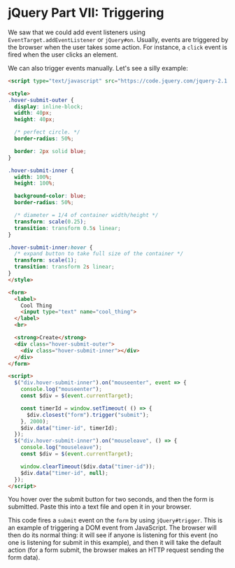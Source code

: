 # jQuery Part VII: Triggering

We saw that we could add event listeners using
`EventTarget.addEventListener` or `jQuery#on`. Usually, events are
triggered by the browser when the user takes some action. For
instance, a `click` event is fired when the user clicks an element.

We can also trigger events manually. Let's see a silly example:

```html
<script type="text/javascript" src="https://code.jquery.com/jquery-2.1.1.js"></script>

<style>
.hover-submit-outer {
  display: inline-block;
  width: 40px;
  height: 40px;

  /* perfect circle. */
  border-radius: 50%;

  border: 2px solid blue;
}

.hover-submit-inner {
  width: 100%;
  height: 100%;

  background-color: blue;
  border-radius: 50%;

  /* diameter = 1/4 of container width/height */
  transform: scale(0.25);
  transition: transform 0.5s linear;
}

.hover-submit-inner:hover {
  /* expand button to take full size of the container */
  transform: scale(1);
  transition: transform 2s linear;
}
</style>

<form>
  <label>
    Cool Thing
    <input type="text" name="cool_thing">
  </label>
  <br>

  <strong>Create</strong>
  <div class="hover-submit-outer">
    <div class="hover-submit-inner"></div>
  </div>
</form>

<script>
  $("div.hover-submit-inner").on("mouseenter", event => {
    console.log("mouseenter");
    const $div = $(event.currentTarget);

    const timerId = window.setTimeout( () => {
      $div.closest("form").trigger("submit");
    }, 2000);
    $div.data("timer-id", timerId);
  });
  $("div.hover-submit-inner").on("mouseleave", () => {
    console.log("mouseleave");
    const $div = $(event.currentTarget);

    window.clearTimeout($div.data("timer-id"));
    $div.data("timer-id", null);
  });
</script>
```

You hover over the submit button for two seconds, and then the form is
submitted. Paste this into a text file and open it in your browser.

This code fires a `submit` event on the `form` by using
`jQuery#trigger`. This is an example of triggering a DOM event from
JavaScript. The browser will then do its normal thing: it will see if
anyone is listening for this event (no one is listening for submit in
this example), and then it will take the default action (for a form
submit, the browser makes an HTTP request sending the form data).
